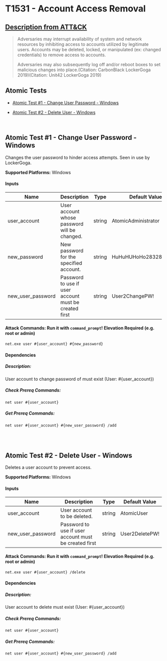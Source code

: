 # T1531 - Account Access Removal
## [Description from ATT&CK](https://attack.mitre.org/wiki/Technique/T1531)
<blockquote>Adversaries may interrupt availability of system and network resources by inhibiting access to accounts utilized by legitimate users. Accounts may be deleted, locked, or manipulated (ex: changed credentials) to remove access to accounts.

Adversaries may also subsequently log off and/or reboot boxes to set malicious changes into place.(Citation: CarbonBlack LockerGoga 2019)(Citation: Unit42 LockerGoga 2019)</blockquote>

## Atomic Tests

- [Atomic Test #1 - Change User Password - Windows](#atomic-test-1---change-user-password---windows)

- [Atomic Test #2 - Delete User - Windows](#atomic-test-2---delete-user---windows)


<br/>

## Atomic Test #1 - Change User Password - Windows
Changes the user password to hinder access attempts. Seen in use by LockerGoga.

**Supported Platforms:** Windows


#### Inputs
| Name | Description | Type | Default Value | 
|------|-------------|------|---------------|
| user_account | User account whose password will be changed. | string | AtomicAdministrator|
| new_password | New password for the specified account. | string | HuHuHUHoHo283283@dJD|
| new_user_password | Password to use if user account must be created first | string | User2ChangePW!|


#### Attack Commands: Run it with `command_prompt`!  Elevation Required (e.g. root or admin) 
```
net.exe user #{user_account} #{new_password}
```


#### Dependencies
##### Description:
User account to change password of must exist (User: #{user_account})
##### Check Prereq Commands:
```
net user #{user_account} 
```
##### Get Prereq Commands:
```
net user #{user_account} #{new_user_password} /add
```




<br/>
<br/>

## Atomic Test #2 - Delete User - Windows
Deletes a user account to prevent access.

**Supported Platforms:** Windows


#### Inputs
| Name | Description | Type | Default Value | 
|------|-------------|------|---------------|
| user_account | User account to be deleted. | string | AtomicUser|
| new_user_password | Password to use if user account must be created first | string | User2DeletePW!|


#### Attack Commands: Run it with `command_prompt`!  Elevation Required (e.g. root or admin) 
```
net.exe user #{user_account} /delete
```


#### Dependencies
##### Description:
User account to delete must exist (User: #{user_account})
##### Check Prereq Commands:
```
net user #{user_account} 
```
##### Get Prereq Commands:
```
net user #{user_account} #{new_user_password} /add
```




<br/>
